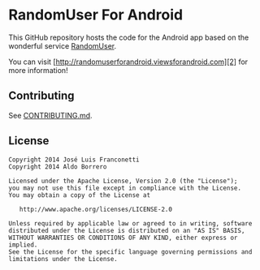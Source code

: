 RandomUser For Android
======================

This GitHub repository hosts the code for the Android app based on the wonderful service [RandomUser][1].

You can visit [http://randomuserforandroid.viewsforandroid.com][2] for more information!

Contributing
------------

See [CONTRIBUTING.md](CONTRIBUTING.md).

License
-------

    Copyright 2014 José Luis Franconetti
    Copyright 2014 Aldo Borrero

    Licensed under the Apache License, Version 2.0 (the "License");
    you may not use this file except in compliance with the License.
    You may obtain a copy of the License at

       http://www.apache.org/licenses/LICENSE-2.0

    Unless required by applicable law or agreed to in writing, software
    distributed under the License is distributed on an "AS IS" BASIS,
    WITHOUT WARRANTIES OR CONDITIONS OF ANY KIND, either express or implied.
    See the License for the specific language governing permissions and
    limitations under the License.

[1]: http://randomuser.me/
[2]: http://randomuserforandroid.viewsforandroid.com